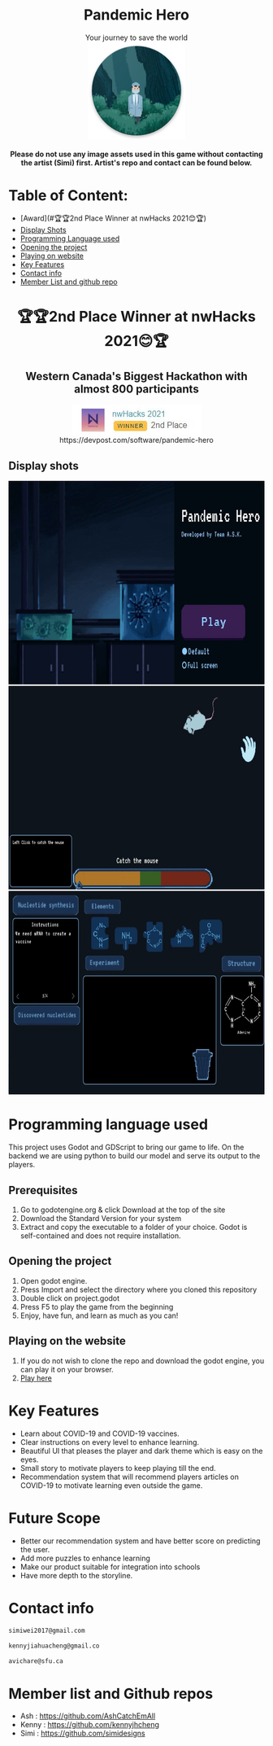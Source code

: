 
# <div align="center">Pandemic Hero</div>


<div align="center">Your journey to save the world</div>

<div align="center"><img src ="ic_launcher.png" style="vertical-align:middle"></div>

<div align="center"><h4>Please do not use any image assets used in this game without contacting the artist (Simi) first. Artist's repo and contact can be found below.</h4></div>

# Table of Content:
- [Award](#🏆🏆2nd Place Winner at nwHacks 2021😊🏆)
- [Display Shots](#display-shots)
- [Programming Language used ](#programming-language-used)
- [Opening the project](#opening-the-project)
- [Playing on website](#playing-on-the-website)
- [Key Features](#key-features)
- [Contact info](#contact-info)
- [Member List and github repo](#member-list-and-github-repos)
# <div align="center">🏆🏆2nd Place Winner at nwHacks 2021😊🏆</div>
## <div align="center">Western Canada's Biggest Hackathon with almost 800 participants</div>
<div align="center"><img src ="2nd place.jpg" style="vertical-align:middle"></div>
<div align="center">https://devpost.com/software/pandemic-hero</div>

## Display shots

<div align="center"><img src ="d1.jpg" width="600" height="400"></div>  
<div align="center"><img src ="d2.jpg" width="600" height="400"></div>  
<div align="center"><img src ="d3.jpg" width="600" height="400"></div>  

# Programming language used

This project uses Godot and GDScript to bring our game to life. On the backend we are using python to build our model and serve its output to the players.

## Prerequisites
1) Go to godotengine.org & click Download at the top of the site
2) Download the Standard Version for your system
3) Extract and copy the executable to a folder of your choice. Godot is self-contained and does not require installation.


## Opening the project 
1) Open godot engine.
2) Press Import and select the directory where you cloned this repository
3) Double click on project.godot
4) Press F5 to play the game from the beginning
5) Enjoy, have fun, and learn as much as you can!



## Playing on the website
1) If you do not wish to clone the repo and download the godot engine, you can play it on your browser.
2) [Play here](https://gotm.io/askstudio/pandemic-hero)




# Key Features
- Learn about COVID-19 and COVID-19 vaccines.
- Clear instructions on every level to enhance learning.
- Beautiful UI that pleases the player and dark theme which is easy on the eyes.
- Small story to motivate players to keep playing till the end.
- Recommendation system that will recommend players articles on COVID-19 to motivate learning even outside the game.

# Future Scope 
- Better our recommendation system and have better score on predicting the user.
- Add more puzzles to enhance learning
- Make our product suitable for integration into schools 
- Have more depth to the storyline.


 
 # Contact info 
 
 ```
 simiwei2017@gmail.com
 ```
 ```
 kennyjiahuacheng@gmail.co
 ```
 ```
 avichare@sfu.ca
 ```

 
 # Member list and Github repos
 - Ash :  https://github.com/AshCatchEmAll
 - Kenny : https://github.com/kennyjhcheng
 - Simi : https://github.com/simidesigns

 

